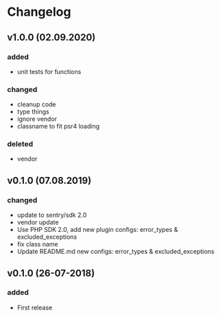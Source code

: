 # Changelog

## v1.0.0 (02.09.2020)

### added
* unit tests for functions

### changed
* cleanup code
* type things
* ignore vendor
* classname to fit psr4 loading

### deleted
* vendor

## v0.1.0 (07.08.2019)

### changed
* update to sentry/sdk 2.0
* vendor update
* Use PHP SDK 2.0, add new plugin configs: error_types & excluded_exceptions
* fix class name
* Update README.md new configs: error_types & excluded_exceptions

## v0.1.0 (26-07-2018)

### added
* First release

